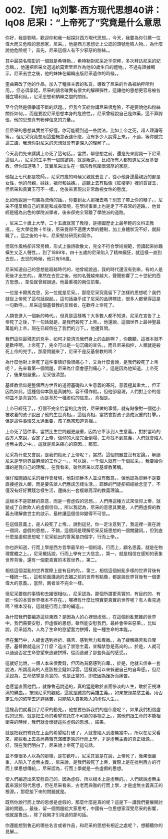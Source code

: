 # 002.【完】lq刘擎·西方现代思想40讲：lq08 尼采I：“上帝死了”究竟是什么意思

你好，我是劉晴，歡迎你和我一起探討西方現代思想。，今天，我要為你引薦一位偉大而又危險的思想家，尼采。，他是西方思想史上公認的頭號危險人物。，為什麼說他危險呢？，首先，尼采這個人有不少邪惡的粉絲。。

其中最惡名昭彰的一個就是希特勒。，希特勒對尼采近乎崇拜，多次拜訪尼采的紀念館。，他還把尼采文選送給莫索里尼作為他60歲生日的禮物。，不過有證據顯示，尼采去世之後，他的妹妹在編輯出版尼采遺作的時候，。

歪曲篡改了他的作品，加入了種族主義的私貨，導致了尼采的作品被納粹所利用。，但必須承認，尼采的語言確實有很大的解釋彈性，這讓他的思想更容易被各種立場利用。，尼采思想和納粹之間的關係。

至今仍然是個爭議不斷的話題。，但我今天給你講尼采很危險，不是要說他和粉絲關係如何，，而是要說尼采思想本身的危險性。，尼采曾經說自己是炸藥，這不算誇張，他的思想真有粉碎信念的力量。。

但尼采的思想其實並不好懂，你可能聽到過一些說法，比如上帝之死，超人理論等等。，但尼采究竟想用這些概念表達什麼，沒有多少人說得上來。，不過，等你聽完這三講，我想你對尼采的思想就會有更深入的理解了。。

今天我們先來講講上帝死了這句話。，當然，聊思想之前，還是先來認識一下尼采這個人。，尼采的生平有一個關鍵詞，就是叛逆。，比如所有人都知道尼采反基督教，但你知道嗎？，其實尼采出生在一個宗教氛圍很濃厚的家庭。

他祖上七代都是牧師。，尼采四歲的時候父親就去世了，從小他身邊最親近的都是女性，他的母親，妹妹，祖母和姑媽。，這聽上去有點像《紅樓夢》裡的賈寶玉，但尼采和賈寶玉可不一樣。，他後來表現出非常敵視女性的態度。

比如他說過一句廣為流傳的話。，你要到女人那裡去嗎？別忘了帶上你的鞭子。，尼采不僅反叛自己的家庭和成長環境，在學術事業上也是走了不尋常的道路。，他曾經是極為出色的學院派學者，後來卻完全背離了學院派的道路。

，尼采二十歲上大學，二十五歲就當了教授，是德國歷史上最年輕的文科正教授。，在大學從教十年後，尼采覺得不適應大學的體制，加上身體狀況不好，就辭職了。，這之後的十年，尼采堅持研究和寫作。

但寫作風格卻非常另類，形式上像詩歌散文，完全不符合學術規範，但讀起來妙趣橫生又乏人聲性。，到了1889年，四十五歲的尼采陷入了精神癲狂，就這樣一直到去世。，去世的時候，他只有56歲。

尼采知道自己的思想是超越時代的，他曾經說過，我的時代還沒有到來，有的人是死後才出生的。，果然在去世之後，他的名聲越來越大，聲聲影響了二十世紀的西方思想。，韋伯就曾經說過，他最重視的兩位前輩。

一位是卡爾馬克思，另一位就是尼采。，那麼尼采究竟留下了怎樣的思想呢？我們就從上帝死了這句話說起。，這句話幾乎成了尼采的品牌標誌，很多人都覺得這是一句歡呼。，尼采這個基督教的反叛者，在歡呼上帝死了。

人類會進入一個新的時代。，但真是這樣嗎？大多數人都不知道，尼采在宣告了上帝死了之後，下一句話就是，是我們殺死了上帝。，他還說，這個世界上最神聖最萬能的上帝，現在已經倒在了我們的刀下。，他還質問。

我們這些最殘忍的兇手，如何才能清洗我們身上的血跡啊？，你聽聽，這根本就不是歡呼啊，上帝死了，完全可以是一句沉痛的宣告。，而且尼采指控，人類就是殺死上帝的兇手。，那麼問題來了，尼采不是反基督教的嗎？

為什麼他對上帝死了這件事情好像很痛心？，又為什麼會說，是我們殺死了上帝呢？，先來看第一個問題，尼采為什麼會感到痛心？，這是因為他知道，上帝死了，後果很嚴重。，尼采很清楚。

基督教信仰是整個西方世界的道德基礎和人生意義的寄託，意義極其重大。，但正因為如此，這種信仰本該是真誠的，容不得作假。，但他卻發現，人們對上帝的信仰並不是真實的，而是基於一種虛假的信念。，真相是。

上帝已經死了。，打個不完全恰當的比方說，尼采做的事情，就有點像對一個從小被收養的孩子說出了他的生世真相。，這個真相，當然會對孩子造成沉重的打擊。，但是這件事情又太過重要，孩子應當知道真相。。

上帝死了這件事，當然比生世問題更嚴重，因為它牽涉到人生意義。，對於當時的西方人來說，否定了上帝，信仰的大廈完全倒塌，生命找不到意義，人們就會陷入虛無主義之中。，這就是尼采痛心的原因。，那麼。

尼采為什麼又會說，是我們殺死了上帝呢？，當然，這個問題並沒有定論。，解讀尼采是學術界最麻煩的工作之一。，可以說，一千個人就有一千個尼采。，我要給你講的是我自己的理解。，在我看來，雖然尼采以反基督教著稱。

但仔細閱讀尼采的著作會發現，他對耶穌本人並沒有敵意。，但他認為耶穌不是要直接拯救人類，而是要告訴人們應該怎樣生活。，耶穌的門徒卻把經給念歪了，不僅沒有好好實踐怎樣生活，還搞出一套複雜高深的教義理論。。

這根本不是耶穌的原意，而是一套虛假的思想。，人們用這種方式來信仰上帝，就變成了自欺欺人的虛假信仰。，所以我認為，尼采的意思其實是，人們用虛假的教義去理解救世主的啟示，最終讓這個信仰變得不可信。。

在這個意義上，是人殺死了上帝。，說到這兒，你一定注意到了，我這裡一直在說一個詞，虛假的思想。，不錯，這個詞是理解尼采反叛思想的一個關鍵詞。，但到底什麼是虛假思想呢？尼采給出的答案是四個字，行而上學。。

你也許知道，行而上學是西方哲學最早的一個術語，行而上，顧名思義，就是在物理實體之上。，尼采概括說，行而上學有三大信念。，第一，就是相信在感知的表象世界背後，還有一個更真實的本質世界。，第二。

相信這個混亂的世界實際上是有目的的。，第三，相信這個紛亂多樣的世界背後有一種統一性。，這和前面講過的去媚之前的世界有點像，都是說世界背後有一個更偉大的意義。，當然，兩者並不完全一樣。

但尼采要做的事情和去媚很相似。，尼采認為，那個所謂更真實的、有目的的、有統一性的本質世界根本不存在。，哪裡有什麼比現實更真實的世界呢？有人看見過嗎？根本沒有，這就是行而上學的編造。。

為什麼我們要編造這些東西？是因為人的心裡很虛弱。，在這個紛亂繁雜的世界中，我們需要安慰，但虛假的思想，雖然能安慰我們，最終會帶來惡果。，比如說，尼采認為，人為了生命的慾望奮力拼搏，是一種生命的本能。。

但在奮鬥中，人總會遇到挫折、痛苦、感到無力和卑微。，為了緩解痛苦和自卑感，基督教就造出了什麼？造出了禁慾主義，宣稱禁慾是高尚的。，於是，人就可以通過否定生命慾望來逃避拼搏，從而逃避了那些負面的感受。。

這就好比說，一個人本來很愛錢，但因為貧窮感到自卑。，於是，他就去信奉一套說法，所謂高尚的人應該視金錢如浮雲，這樣就可以來躲避自己的自卑感。，但尼采認為，生命慾望是真實的，也是正當的，即使因為挫折而痛苦。

也應當直面他們。，就像魯迅說過的，真的猛是敢於直面慘淡的人生，敢於正視淋漓的鮮血。，按照尼采的觀點，這就是誠實的英雄主義。，如果按照禁慾主義，用否定生命的慾望去逃避痛苦，只能陷入自欺欺人的虛假人生。。

這裡我們就看到了尼采的動見。，他想要告訴我們的是什麼呢？，如果我們相信虛假的思想，就是把生命的希望寄託在不可靠的事物之上。，當他們跟生命的本能相衝突的時候，我們就會懷疑這些虛假的思想。，結果。

就是把我們寄託在上面的希望給打破了，人就會陷入到虛無當中。，所以在尼采看來，那些看上去高尚典雅充滿確定感的行而上學，才是虛無主義的真正根源。，好，現在我們明白了，尼采說上帝死了這句話。

並不像很多人以為的那樣，是在歡呼。，尼采其實是在說，上帝死了，後果很嚴重，人陷入了虛無主義。，尼采說，是我們殺死了上帝，實際上是在批判西方的行而上學思想傳統。，尼采認為，行而上學就是一些虛假的思想。

使人們編造出來安慰自己的，因為虛假，所以根本上是虛無的。，人們總說虛無主義來源於現代思想，但在尼采看來，古老而典雅的行而上學，才是虛無主義真正的根源。，那麼接下來的問題就是。

既然你說行而上學的思想是虛假的，那麼什麼是真的呢？這是下一講我們要展開討論的問題。，最後，留一個問題給大家思考，中國有一位思想家深受尼采的影響，他就是魯迅。，除了我剛才引用過的那句話。

你還能想到魯迅的哪些名言或者作品，和尼采的思想有相近之處呢？，想聽聽你的見解。。